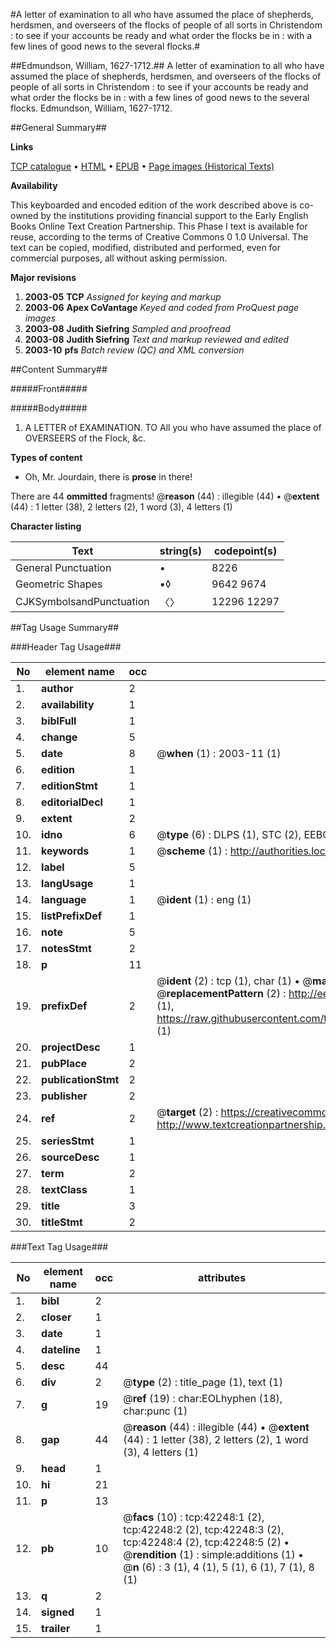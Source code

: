#A letter of examination to all who have assumed the place of shepherds, herdsmen, and overseers of the flocks of people of all sorts in Christendom : to see if your accounts be ready and what order the flocks be in : with a few lines of good news to the several flocks.#

##Edmundson, William, 1627-1712.##
A letter of examination to all who have assumed the place of shepherds, herdsmen, and overseers of the flocks of people of all sorts in Christendom : to see if your accounts be ready and what order the flocks be in : with a few lines of good news to the several flocks.
Edmundson, William, 1627-1712.

##General Summary##

**Links**

[TCP catalogue](http://www.ota.ox.ac.uk/tcp/)  • 
[HTML](http://tei.it.ox.ac.uk/tcp/Texts-HTML/free/A37/A37901.html)  • 
[EPUB](http://tei.it.ox.ac.uk/tcp/Texts-EPUB/free/A37/A37901.epub) • 
[Page images (Historical Texts)](https://data.historicaltexts.jisc.ac.uk/view?pubId=eebo-09016025e&pageId=eebo-09016025e-42248-1)

**Availability**

This keyboarded and encoded edition of the
	       work described above is co-owned by the institutions
	       providing financial support to the Early English Books
	       Online Text Creation Partnership. This Phase I text is
	       available for reuse, according to the terms of Creative
	       Commons 0 1.0 Universal. The text can be copied,
	       modified, distributed and performed, even for
	       commercial purposes, all without asking permission.

**Major revisions**

1. __2003-05__ __TCP__ *Assigned for keying and markup*
1. __2003-06__ __Apex CoVantage__ *Keyed and coded from ProQuest page images*
1. __2003-08__ __Judith Siefring__ *Sampled and proofread*
1. __2003-08__ __Judith Siefring__ *Text and markup reviewed and edited*
1. __2003-10__ __pfs__ *Batch review (QC) and XML conversion*

##Content Summary##

#####Front#####

#####Body#####

1. A LETTER of EXAMINATION. TO All you who have assumed the place of OVERSEERS of the Flock, &c.

**Types of content**

  * Oh, Mr. Jourdain, there is **prose** in there!

There are 44 **ommitted** fragments! 
 @__reason__ (44) : illegible (44)  •  @__extent__ (44) : 1 letter (38), 2 letters (2), 1 word (3), 4 letters (1)

**Character listing**


|Text|string(s)|codepoint(s)|
|---|---|---|
|General Punctuation|•|8226|
|Geometric Shapes|▪◊|9642 9674|
|CJKSymbolsandPunctuation|〈〉|12296 12297|

##Tag Usage Summary##

###Header Tag Usage###

|No|element name|occ|attributes|
|---|---|---|---|
|1.|__author__|2||
|2.|__availability__|1||
|3.|__biblFull__|1||
|4.|__change__|5||
|5.|__date__|8| @__when__ (1) : 2003-11 (1)|
|6.|__edition__|1||
|7.|__editionStmt__|1||
|8.|__editorialDecl__|1||
|9.|__extent__|2||
|10.|__idno__|6| @__type__ (6) : DLPS (1), STC (2), EEBO-CITATION (1), OCLC (1), VID (1)|
|11.|__keywords__|1| @__scheme__ (1) : http://authorities.loc.gov/ (1)|
|12.|__label__|5||
|13.|__langUsage__|1||
|14.|__language__|1| @__ident__ (1) : eng (1)|
|15.|__listPrefixDef__|1||
|16.|__note__|5||
|17.|__notesStmt__|2||
|18.|__p__|11||
|19.|__prefixDef__|2| @__ident__ (2) : tcp (1), char (1)  •  @__matchPattern__ (2) : ([0-9\-]+):([0-9IVX]+) (1), (.+) (1)  •  @__replacementPattern__ (2) : http://eebo.chadwyck.com/downloadtiff?vid=$1&page=$2 (1), https://raw.githubusercontent.com/textcreationpartnership/Texts/master/tcpchars.xml#$1 (1)|
|20.|__projectDesc__|1||
|21.|__pubPlace__|2||
|22.|__publicationStmt__|2||
|23.|__publisher__|2||
|24.|__ref__|2| @__target__ (2) : https://creativecommons.org/publicdomain/zero/1.0/ (1), http://www.textcreationpartnership.org/docs/. (1)|
|25.|__seriesStmt__|1||
|26.|__sourceDesc__|1||
|27.|__term__|2||
|28.|__textClass__|1||
|29.|__title__|3||
|30.|__titleStmt__|2||


###Text Tag Usage###

|No|element name|occ|attributes|
|---|---|---|---|
|1.|__bibl__|2||
|2.|__closer__|1||
|3.|__date__|1||
|4.|__dateline__|1||
|5.|__desc__|44||
|6.|__div__|2| @__type__ (2) : title_page (1), text (1)|
|7.|__g__|19| @__ref__ (19) : char:EOLhyphen (18), char:punc (1)|
|8.|__gap__|44| @__reason__ (44) : illegible (44)  •  @__extent__ (44) : 1 letter (38), 2 letters (2), 1 word (3), 4 letters (1)|
|9.|__head__|1||
|10.|__hi__|21||
|11.|__p__|13||
|12.|__pb__|10| @__facs__ (10) : tcp:42248:1 (2), tcp:42248:2 (2), tcp:42248:3 (2), tcp:42248:4 (2), tcp:42248:5 (2)  •  @__rendition__ (1) : simple:additions (1)  •  @__n__ (6) : 3 (1), 4 (1), 5 (1), 6 (1), 7 (1), 8 (1)|
|13.|__q__|2||
|14.|__signed__|1||
|15.|__trailer__|1||
